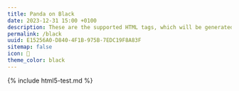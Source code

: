 ```yaml
---
title: Panda on Black
date: 2023-12-31 15:00 +0100
description: These are the supported HTML tags, which will be generated from Markdown.
permalink: /black
uuid: E15256A0-D840-4F1B-975B-7EDC19F8A83F
sitemap: false
icon: 🐼
theme_color: black
---
```

{% include html5-test.md %}